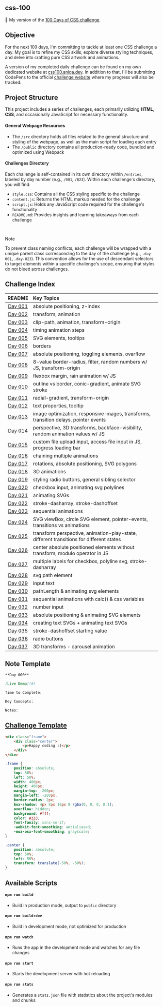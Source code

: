 ## css-100

🎨 My version of the <a href="https://100dayscss.com/about/">100 Days of CSS challenge</a>.

## Objective

For the next 100 days, I'm committing to tackle at least one CSS challenge a day. My goal is to refine my CSS skills, explore diverse styling techniques, and delve into crafting pure CSS artwork and animations.

A version of my completed daily challenge can be found on my own dedicated website at <a href="https://css100.aniqa.dev">css100.aniqa.dev</a>. In addition to that, I'll be submitting CodePens to the official <a href="https://100dayscss.com/progress/aniqatc/">challenge website</a> where my progress will also be tracked.

## Project Structure

This project includes a series of challenges, each primarily utilizing **HTML**, **CSS**, and occasionally JavaScript for necessary functionality.

#### General Webpage Resources

- The `/src` directory holds all files related to the general structure and styling of the webpage, as well as the main script for loading each entry
- The `/public` directory contains all production-ready code, bundled and optimized using Webpack

#### Challenges Directory

Each challenge is self-contained in its own directory within `/entries`, labeled by day number (e.g., `/001`, `/023`). Within each challenge's directory, you will find:

- `style.css`: Contains all the CSS styling specific to the challenge
- `content.js`: Returns the HTML markup needed for the challenge
- `script.js`: Holds any JavaScript code required for the challenge's functionality
- `README.md`: Provides insights and learning takeaways from each challenge

<br/>

> [!NOTE]
> To prevent class naming conflicts, each challenge will be wrapped with a unique parent class corresponding to the day of the challenge (e.g., `.day-001`, `.day-023`). This convention allows for the use of descendant selectors to target elements within a specific challenge's scope, ensuring that styles do not bleed across challenges.

## Challenge Index

|                               README                                | Key Topics                                                                              |
| :-----------------------------------------------------------------: | :-------------------------------------------------------------------------------------- |
| [Day 001](https://github.com/aniqatc/css-100/tree/main/entries/001) | absolute positioning, z-index                                                           |
| [Day 002](https://github.com/aniqatc/css-100/tree/main/entries/002) | transform, animation                                                                    |
| [Day 003](https://github.com/aniqatc/css-100/tree/main/entries/003) | clip-path, animation, transform-origin                                                  |
| [Day 004](https://github.com/aniqatc/css-100/tree/main/entries/004) | timing animation steps                                                                  |
| [Day 005](https://github.com/aniqatc/css-100/tree/main/entries/005) | SVG elements, tooltips                                                                  |
| [Day 006](https://github.com/aniqatc/css-100/tree/main/entries/006) | borders                                                                                 |
| [Day 007](https://github.com/aniqatc/css-100/tree/main/entries/007) | absolute positioning, toggling elements, overflow                                       |
| [Day 008](https://github.com/aniqatc/css-100/tree/main/entries/008) | 8-value border-radius, filter, random numbers w/ JS, transform-origin                   |
| [Day 009](https://github.com/aniqatc/css-100/tree/main/entries/009) | flexbox margin, rain animation w/ JS                                                    |
| [Day 010](https://github.com/aniqatc/css-100/tree/main/entries/010) | outline vs border, conic-gradient, animate SVG stroke                                   |
| [Day 011](https://github.com/aniqatc/css-100/tree/main/entries/011) | radial-gradient, transform-origin                                                       |
| [Day 012](https://github.com/aniqatc/css-100/tree/main/entries/012) | text properties, tooltip                                                                |
| [Day 013](https://github.com/aniqatc/css-100/tree/main/entries/013) | image optimization, responsive images, transforms, transition delays, pointer events    |
| [Day 014](https://github.com/aniqatc/css-100/tree/main/entries/014) | perspective, 3D transforms, backface-visibility, random animation values w/ JS          |
| [Day 015](https://github.com/aniqatc/css-100/tree/main/entries/015) | custom file upload input, access file input in JS, progress loading bar                 |
| [Day 016](https://github.com/aniqatc/css-100/tree/main/entries/016) | chaining multiple animations                                                            |
| [Day 017](https://github.com/aniqatc/css-100/tree/main/entries/017) | rotations, absolute positioning, SVG polygons                                           |
| [Day 018](https://github.com/aniqatc/css-100/tree/main/entries/018) | 3D animations                                                                           |
| [Day 019](https://github.com/aniqatc/css-100/tree/main/entries/019) | styling radio buttons, general sibling selector                                         |
| [Day 020](https://github.com/aniqatc/css-100/tree/main/entries/020) | checkbox input, animating svg polylines                                                 |
| [Day 021](https://github.com/aniqatc/css-100/tree/main/entries/021) | animating SVGs                                                                          |
| [Day 022](https://github.com/aniqatc/css-100/tree/main/entries/022) | stroke-dasharray, stroke-dashoffset                                                     |
| [Day 023](https://github.com/aniqatc/css-100/tree/main/entries/023) | sequential animations                                                                   |
| [Day 024](https://github.com/aniqatc/css-100/tree/main/entries/024) | SVG viewBox, circle SVG element, pointer-events, transitions vs animations              |
| [Day 025](https://github.com/aniqatc/css-100/tree/main/entries/025) | transform perspective, animation-play-state, different transitions for different states |
| [Day 026](https://github.com/aniqatc/css-100/tree/main/entries/026) | center absolute positioned elements without transform, modulo operator in JS            |
| [Day 027](https://github.com/aniqatc/css-100/tree/main/entries/027) | multiple labels for checkbox, polyline svg, stroke-dasharray                            |
| [Day 028](https://github.com/aniqatc/css-100/tree/main/entries/028) | svg path element                                                                        |
| [Day 029](https://github.com/aniqatc/css-100/tree/main/entries/029) | input text                                                                              |
| [Day 030](https://github.com/aniqatc/css-100/tree/main/entries/030) | pathLength & animating svg elements                                                     |
| [Day 031](https://github.com/aniqatc/css-100/tree/main/entries/031) | sequential animations with calc() & css variables                                       |
| [Day 032](https://github.com/aniqatc/css-100/tree/main/entries/032) | number input                                                                            |
| [Day 033](https://github.com/aniqatc/css-100/tree/main/entries/033) | absolute positioning & animating SVG elements                                           |
| [Day 034](https://github.com/aniqatc/css-100/tree/main/entries/034) | creating text SVGs + animating text SVGs                                                |
| [Day 035](https://github.com/aniqatc/css-100/tree/main/entries/035) | stroke-dashoffset starting value                                                        |
| [Day 036](https://github.com/aniqatc/css-100/tree/main/entries/036) | radio buttons                                                                           |
| [Day 037](https://github.com/aniqatc/css-100/tree/main/entries/037) | 3D transforms - carousel animation                                                      |

## Note Template

```markdown
**Day 000**

[Live Demo](#)

Time to Complete:

Key Concepts:

Notes:
```

## <a href="https://codepen.io/pen?template=wMQKOq&editors=1100">Challenge Template</a>

```html
<div class="frame">
	<div class="center">
		<p>Happy coding :)</p>
	</div>
</div>
```

```css
.frame {
	position: absolute;
	top: 50%;
	left: 50%;
	width: 400px;
	height: 400px;
	margin-top: -200px;
	margin-left: -200px;
	border-radius: 2px;
	box-shadow: 4px 8px 16px 0 rgba(0, 0, 0, 0.1);
	overflow: hidden;
	background: #fff;
	color: #333;
	font-family: sans-serif;
	-webkit-font-smoothing: antialiased;
	-moz-osx-font-smoothing: grayscale;
}

.center {
	position: absolute;
	top: 50%;
	left: 50%;
	transform: translate(-50%, -50%);
}
```

## Available Scripts

#### `npm run build`

- Build in production mode, output to `public` directory

#### `npm run build:dev`

- Build in development mode, not optimized for production

#### `npm run watch`

- Runs the app in the development mode and watches for any file changes

#### `npm run start`

- Starts the development server with hot reloading

#### `npm run stats`

- Generates a `stats.json` file with statistics about the project's modules and chunks
